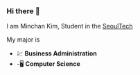 ### Hi there 👋

I am Minchan Kim, Student in the [SeoulTech](https://en.seoultech.ac.kr/)

My major is

- :chart: **Business Administration**
- -:desktop_computer: **Computer Science**

<!--
**goldtan/goldtan** is a ✨ _special_ ✨ repository because its `README.md` (this file) appears on your GitHub profile.

Here are some ideas to get you started:

- 🔭 I’m currently working on ...
- 🌱 I’m currently learning ...
- 👯 I’m looking to collaborate on ...
- 🤔 I’m looking for help with ...
- 💬 Ask me about ...
- 📫 How to reach me: ...
- 😄 Pronouns: ...
- ⚡ Fun fact: ...
-->
